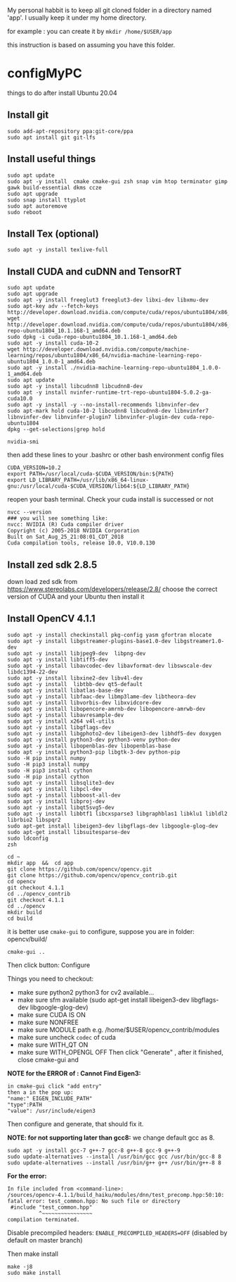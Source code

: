 My personal habbit is to keep all git cloned folder in a directory named 'app'. I usually keep it under my home directory.

for example :  you can create it by ```mkdir /home/$USER/app```

this instruction is based on assuming you have this folder.


# configMyPC

things to do after install Ubuntu 20.04

## Install git
```
sudo add-apt-repository ppa:git-core/ppa
sudo apt install git git-lfs
```

## Install useful things
```
sudo apt update
sudo apt -y install  cmake cmake-gui zsh snap vim htop terminator gimp gawk build-essential dkms ccze 
sudo apt upgrade
sudo snap install ttyplot
sudo apt autoremove
sudo reboot
```

## Install Tex (optional)
```
sudo apt -y install texlive-full
```


## Install CUDA and  cuDNN and TensorRT

```
sudo apt update
sudo apt upgrade
sudo apt -y install freeglut3 freeglut3-dev libxi-dev libxmu-dev
sudo apt-key adv --fetch-keys http://developer.download.nvidia.com/compute/cuda/repos/ubuntu1804/x86_64/7fa2af80.pub
wget http://developer.download.nvidia.com/compute/cuda/repos/ubuntu1804/x86_64/cuda-repo-ubuntu1804_10.1.168-1_amd64.deb
sudo dpkg -i cuda-repo-ubuntu1804_10.1.168-1_amd64.deb
sudo apt -y install cuda-10-2
wget http://developer.download.nvidia.com/compute/machine-learning/repos/ubuntu1804/x86_64/nvidia-machine-learning-repo-ubuntu1804_1.0.0-1_amd64.deb
sudo apt -y install ./nvidia-machine-learning-repo-ubuntu1804_1.0.0-1_amd64.deb
sudo apt update
sudo apt -y install libcudnn8 libcudnn8-dev
sudo apt -y install nvinfer-runtime-trt-repo-ubuntu1804-5.0.2-ga-cuda10.0
sudo apt -y install -y --no-install-recommends libnvinfer-dev
sudo apt-mark hold cuda-10-2 libcudnn8 libcudnn8-dev libnvinfer7 libnvinfer-dev libnvinfer-plugin7 libnvinfer-plugin-dev cuda-repo-ubuntu1804
dpkg --get-selections|grep hold

nvidia-smi
```
then add these lines to your .bashrc or  other  bash environment config files

```
CUDA_VERSION=10.2
export PATH=/usr/local/cuda-$CUDA_VERSION/bin:${PATH}
export LD_LIBRARY_PATH=/usr/lib/x86_64-linux-gnu:/usr/local/cuda-$CUDA_VERSION/lib64:${LD_LIBRARY_PATH}
```

reopen your bash terminal. Check your cuda install is successed or not 
```
nvcc --version
### you will see something like:
nvcc: NVIDIA (R) Cuda compiler driver
Copyright (c) 2005-2018 NVIDIA Corporation
Built on Sat_Aug_25_21:08:01_CDT_2018
Cuda compilation tools, release 10.0, V10.0.130
```

## Install zed sdk 2.8.5
down load zed sdk from https://www.stereolabs.com/developers/release/2.8/
choose the correct version of CUDA and your Ubuntu then
install it

## Install OpenCV 4.1.1

```
sudo apt -y install checkinstall pkg-config yasm gfortran mlocate
sudo apt -y install libgstreamer-plugins-base1.0-dev libgstreamer1.0-dev
sudo apt -y install libjpeg9-dev  libpng-dev
sudo apt -y install libtiff5-dev
sudo apt -y install libavcodec-dev libavformat-dev libswscale-dev libdc1394-22-dev
sudo apt -y install libxine2-dev libv4l-dev
sudo apt -y install  libtbb-dev qt5-default
sudo apt -y install libatlas-base-dev
sudo apt -y install libfaac-dev libmp3lame-dev libtheora-dev
sudo apt -y install libvorbis-dev libxvidcore-dev
sudo apt -y install libopencore-amrnb-dev libopencore-amrwb-dev
sudo apt -y install libavresample-dev
sudo apt -y install x264 v4l-utils
sudo apt -y install libgflags-dev
sudo apt -y install libgphoto2-dev libeigen3-dev libhdf5-dev doxygen
sudo apt -y install python3-dev python3-venv python-dev 
sudo apt -y install libopenblas-dev libopenblas-base
sudo apt -y install python3-pip libgtk-3-dev python-pip
sudo -H pip install numpy
sudo -H pip3 install numpy
sudo -H pip3 install cython
sudo -H pip install cython
sudo apt -y install libsqlite3-dev
sudo apt -y install libpcl-dev
sudo apt -y install libboost-all-dev
sudo apt -y install libproj-dev
sudo apt -y install libqt5svg5-dev
sudo apt -y install libbtf1 libcxsparse3 libgraphblas1 libklu1 libldl2 librbio2 libspqr2 
sudo apt-get install libeigen3-dev libgflags-dev libgoogle-glog-dev
sudo apt-get install libsuitesparse-dev
sudo ldconfig
zsh

cd ~
mkdir app  &&  cd app
git clone https://github.com/opencv/opencv.git
git clone https://github.com/opencv/opencv_contrib.git
cd opencv
git checkout 4.1.1
cd ../opencv_contrib
git checkout 4.1.1
cd ../opencv
mkdir build
cd build
```

it is better use `cmake-gui` to configure, suppose you are in folder:  opencv/build/

```
cmake-gui ..
```
Then click button: Configure 

Things you need to checkout:

- make sure python2 python3 for cv2  available...   
- make sure sfm available (sudo apt-get install libeigen3-dev libgflags-dev libgoogle-glog-dev)
- make sure CUDA IS ON
- make sure NONFREE 
- make sure MODULE path  e.g.   /home/$USER/opencv_contrib/modules
- make sure uncheck `codec` of cuda
- make sure WITH_QT  ON
- make sure WITH_OPENGL OFF
Then click "Generate" ,  after it finished, close cmake-gui and 

**NOTE for the ERROR of : Cannot Find Eigen3:**
```
in cmake-gui click "add entry"
then a in the pop up:
"name:" EIGEN_INCLUDE_PATH"
"type":PATH
"value": /usr/include/eigen3
```
Then configure and generate, that should fix it.

**NOTE: for not supporting later than gcc8:**
we change default gcc as 8.
```
sudo apt -y install gcc-7 g++-7 gcc-8 g++-8 gcc-9 g++-9
sudo update-alternatives --install /usr/bin/gcc gcc /usr/bin/gcc-8 8
sudo update-alternatives --install /usr/bin/g++ g++ /usr/bin/g++-8 8
```

**For the error:**
```
In file included from <command-line>:
/sources/opencv-4.1.1/build_haiku/modules/dnn/test_precomp.hpp:50:10: fatal error: test_common.hpp: No such file or directory
 #include "test_common.hpp"
          ^~~~~~~~~~~~~~~~~
compilation terminated.
```

Disable precompiled headers: `ENABLE_PRECOMPILED_HEADERS=OFF` (disabled by default on master branch)


Then make install
```
make -j8
sudo make install
```
